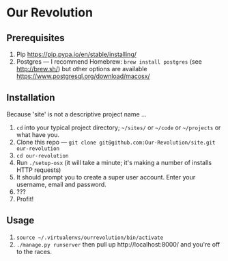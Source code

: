 # Our Revolution

## Prerequisites

1. Pip https://pip.pypa.io/en/stable/installing/
2. Postgres — I recommend Homebrew: `brew install postgres` (see http://brew.sh/) but other options are available https://www.postgresql.org/download/macosx/

## Installation
Because 'site' is not a descriptive project name ...

1. `cd` into your typical project directory; `~/sites/` or `~/code` or `~/projects` or what have you.
2. Clone this repo — `git clone git@github.com:Our-Revolution/site.git our-revolution`
3. `cd our-revolution`
4. Run `./setup-osx` (it will take a minute; it's making a number of installs HTTP requests)
5. It should prompt you to create a super user account. Enter your username, email and password.
6. ???
7. Profit!

## Usage

1. `source ~/.virtualenvs/ourrevolution/bin/activate`
2. `./manage.py runserver` then pull up http://localhost:8000/ and you're off to the races.
